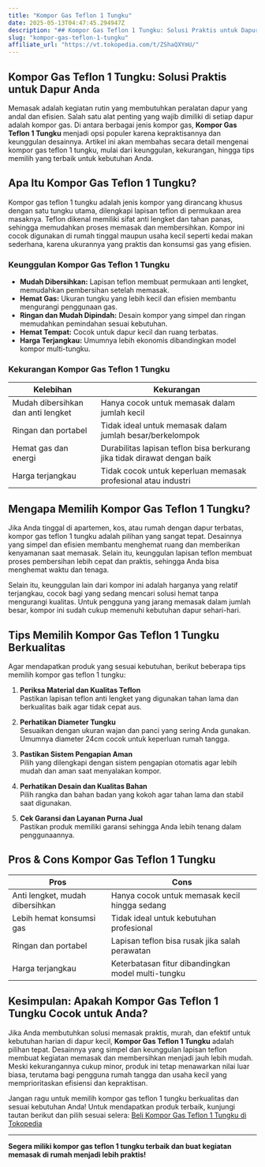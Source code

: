 ```yaml
---
title: "Kompor Gas Teflon 1 Tungku"
date: 2025-05-13T04:47:45.294947Z
description: "## Kompor Gas Teflon 1 Tungku: Solusi Praktis untuk Dapur Anda..."
slug: "kompor-gas-teflon-1-tungku"
affiliate_url: "https://vt.tokopedia.com/t/ZShaQXYmU/"
---
```

## Kompor Gas Teflon 1 Tungku: Solusi Praktis untuk Dapur Anda

Memasak adalah kegiatan rutin yang membutuhkan peralatan dapur yang andal dan efisien. Salah satu alat penting yang wajib dimiliki di setiap dapur adalah kompor gas. Di antara berbagai jenis kompor gas, **Kompor Gas Teflon 1 Tungku** menjadi opsi populer karena kepraktisannya dan keunggulan desainnya. Artikel ini akan membahas secara detail mengenai kompor gas teflon 1 tungku, mulai dari keunggulan, kekurangan, hingga tips memilih yang terbaik untuk kebutuhan Anda.

## Apa Itu Kompor Gas Teflon 1 Tungku?

Kompor gas teflon 1 tungku adalah jenis kompor yang dirancang khusus dengan satu tungku utama, dilengkapi lapisan teflon di permukaan area masaknya. Teflon dikenal memiliki sifat anti lengket dan tahan panas, sehingga memudahkan proses memasak dan membersihkan. Kompor ini cocok digunakan di rumah tinggal maupun usaha kecil seperti kedai makan sederhana, karena ukurannya yang praktis dan konsumsi gas yang efisien.

### Keunggulan Kompor Gas Teflon 1 Tungku

- **Mudah Dibersihkan:** Lapisan teflon membuat permukaan anti lengket, memudahkan pembersihan setelah memasak.
- **Hemat Gas:** Ukuran tungku yang lebih kecil dan efisien membantu mengurangi penggunaan gas.
- **Ringan dan Mudah Dipindah:** Desain kompor yang simpel dan ringan memudahkan pemindahan sesuai kebutuhan.
- **Hemat Tempat:** Cocok untuk dapur kecil dan ruang terbatas.
- **Harga Terjangkau:** Umumnya lebih ekonomis dibandingkan model kompor multi-tungku.

### Kekurangan Kompor Gas Teflon 1 Tungku

| Kelebihan | Kekurangan |
|------------|------------|
| Mudah dibersihkan dan anti lengket | Hanya cocok untuk memasak dalam jumlah kecil |
| Ringan dan portabel | Tidak ideal untuk memasak dalam jumlah besar/berkelompok |
| Hemat gas dan energi | Durabilitas lapisan teflon bisa berkurang jika tidak dirawat dengan baik |
| Harga terjangkau | Tidak cocok untuk keperluan memasak profesional atau industri |

## Mengapa Memilih Kompor Gas Teflon 1 Tungku?

Jika Anda tinggal di apartemen, kos, atau rumah dengan dapur terbatas, kompor gas teflon 1 tungku adalah pilihan yang sangat tepat. Desainnya yang simpel dan efisien membantu menghemat ruang dan memberikan kenyamanan saat memasak. Selain itu, keunggulan lapisan teflon membuat proses pembersihan lebih cepat dan praktis, sehingga Anda bisa menghemat waktu dan tenaga.

Selain itu, keunggulan lain dari kompor ini adalah harganya yang relatif terjangkau, cocok bagi yang sedang mencari solusi hemat tanpa mengurangi kualitas. Untuk pengguna yang jarang memasak dalam jumlah besar, kompor ini sudah cukup memenuhi kebutuhan dapur sehari-hari.

## Tips Memilih Kompor Gas Teflon 1 Tungku Berkualitas

Agar mendapatkan produk yang sesuai kebutuhan, berikut beberapa tips memilih kompor gas teflon 1 tungku:

1. **Periksa Material dan Kualitas Teflon**  
   Pastikan lapisan teflon anti lengket yang digunakan tahan lama dan berkualitas baik agar tidak cepat aus.

2. **Perhatikan Diameter Tungku**  
   Sesuaikan dengan ukuran wajan dan panci yang sering Anda gunakan. Umumnya diameter 24cm cocok untuk keperluan rumah tangga.

3. **Pastikan Sistem Pengapian Aman**  
   Pilih yang dilengkapi dengan sistem pengapian otomatis agar lebih mudah dan aman saat menyalakan kompor.

4. **Perhatikan Desain dan Kualitas Bahan**  
   Pilih rangka dan bahan badan yang kokoh agar tahan lama dan stabil saat digunakan.

5. **Cek Garansi dan Layanan Purna Jual**  
   Pastikan produk memiliki garansi sehingga Anda lebih tenang dalam penggunaannya.

## Pros & Cons Kompor Gas Teflon 1 Tungku

| **Pros** | **Cons** |
|------------|------------|
| Anti lengket, mudah dibersihkan | Hanya cocok untuk memasak kecil hingga sedang |
| Lebih hemat konsumsi gas | Tidak ideal untuk kebutuhan profesional |
| Ringan dan portabel | Lapisan teflon bisa rusak jika salah perawatan |
| Harga terjangkau | Keterbatasan fitur dibandingkan model multi-tungku |

## Kesimpulan: Apakah Kompor Gas Teflon 1 Tungku Cocok untuk Anda?

Jika Anda membutuhkan solusi memasak praktis, murah, dan efektif untuk kebutuhan harian di dapur kecil, **Kompor Gas Teflon 1 Tungku** adalah pilihan tepat. Desainnya yang simpel dan keunggulan lapisan teflon membuat kegiatan memasak dan membersihkan menjadi jauh lebih mudah. Meski kekurangannya cukup minor, produk ini tetap menawarkan nilai luar biasa, terutama bagi pengguna rumah tangga dan usaha kecil yang memprioritaskan efisiensi dan kepraktisan.

Jangan ragu untuk memilih kompor gas teflon 1 tungku berkualitas dan sesuai kebutuhan Anda! Untuk mendapatkan produk terbaik, kunjungi tautan berikut dan pilih sesuai selera: [Beli Kompor Gas Teflon 1 Tungku di Tokopedia](https://vt.tokopedia.com/t/ZShaQXYmU/)

---

**Segera miliki kompor gas teflon 1 tungku terbaik dan buat kegiatan memasak di rumah menjadi lebih praktis!**